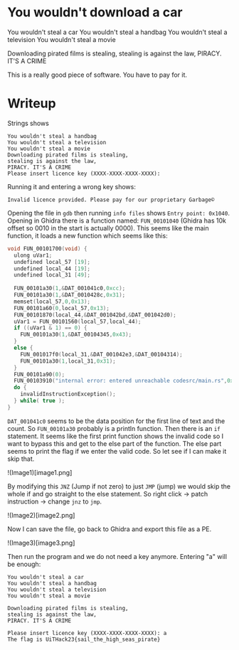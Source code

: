 # You wouldn't download a car


You wouldn't steal a car
You wouldn't steal a handbag
You wouldn't steal a television
You wouldn't steal a movie

Downloading pirated films is stealing,
stealing is against the law,
PIRACY. IT'S A CRIME

This is a really good piece of software. You have to pay for it.

# Writeup

Strings shows

```
You wouldn't steal a handbag
You wouldn't steal a television
You wouldn't steal a movie
Downloading pirated films is stealing,
stealing is against the law,
PIRACY. IT'S A CRIME
Please insert licence key (XXXX-XXXX-XXXX-XXXX): 
```

Running it and entering a wrong key shows:

```
Invalid licence provided. Please pay for our proprietary Garbage©
```

Opening the file in `gdb` then running `info files` shows `Entry point: 0x1040`. Opening in Ghidra there is a function named: `FUN_00101040` (Ghidra has 10k offset so 0010 in the start is actually 0000). This seems like the main function, it loads a new function which seems like this:

```c
void FUN_00101700(void) {
  ulong uVar1;
  undefined local_57 [19];
  undefined local_44 [19];
  undefined local_31 [49];
  
  FUN_00101a30(1,&DAT_001041c0,0xcc);
  FUN_00101a30(1,&DAT_0010428c,0x31);
  memset(local_57,0,0x13);
  FUN_00101a60(0,local_57,0x13);
  FUN_00101870(local_44,&DAT_001042bd,&DAT_001042d0);
  uVar1 = FUN_00101560(local_57,local_44);
  if ((uVar1 & 1) == 0) {
    FUN_00101a30(1,&DAT_00104345,0x43);
  }
  else {
    FUN_001017f0(local_31,&DAT_001042e3,&DAT_00104314);
    FUN_00101a30(1,local_31,0x31);
  }
  FUN_00101a90(0);
  FUN_00103910("internal error: entered unreachable codesrc/main.rs",0x28,&DAT_00105d08);
  do {
    invalidInstructionException();
  } while( true );
}
```

`DAT_001041c0` seems to be the data position for the first line of text and the count. So `FUN_00101a30` probably is a println function. Then there is an `if` statement. It seems like the first print function shows the invalid code so I want to bypass this and get to the else part of the function. The else part seems to print the flag if we enter the valid code. So let see if I can make it skip that.

!(Image1)[image1.png]

By modifying this `JNZ` (Jump if not zero) to just `JMP` (jump) we would skip the whole if and go straight to the else statement. So right click -> patch instruction -> change `jnz` to `jmp`.

!(Image2)[image2.png]


Now I can save the file, go back to Ghidra and export this file as a PE. 

!(Image3)[image3.png]

Then run the program and we do not need a key anymore. Entering "a" will be enough:

``` 
You wouldn't steal a car
You wouldn't steal a handbag
You wouldn't steal a television
You wouldn't steal a movie

Downloading pirated films is stealing,
stealing is against the law,
PIRACY. IT'S A CRIME

Please insert licence key (XXXX-XXXX-XXXX-XXXX): a
The flag is UiTHack23{sail_the_high_seas_pirate}
```